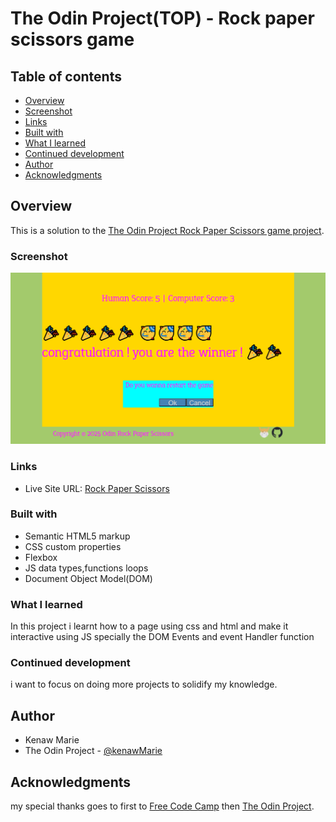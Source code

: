 # The Odin Project(TOP) - Rock paper scissors game


## Table of contents

  - [Overview](#overview)
  - [Screenshot](#screenshot)
  - [Links](#links)
  - [Built with](#built-with)
  - [What I learned](#what-i-learned)
  - [Continued development](#continued-development)
  - [Author](#author)
  - [Acknowledgments](#acknowledgments)


## Overview

This is a solution to the [The Odin Project Rock Paper Scissors game project](https://www.theodinproject.com/lessons/foundations-rock-paper-scissors). 

### Screenshot

![desktop preview](./images/Odin-rock-paper-scissors.png)


### Links

- Live Site URL: [Rock Paper Scissors](https://kenawmarie.github.io/Odin-rock-paper-scissors/)


### Built with

- Semantic HTML5 markup
- CSS custom properties
- Flexbox
- JS data types,functions loops
- Document Object Model(DOM)

### What I learned

In this project i learnt how to a page  using css and html and make it interactive using JS specially the DOM Events and event Handler function

### Continued development

i want to focus on doing more projects to solidify my knowledge.


## Author
- Kenaw Marie
- The Odin Project - [@kenawMarie](https://www.theodinproject.com/dashboard)


## Acknowledgments

my special thanks goes to first to [Free Code Camp](https://www.freecodecamp.org/) then [The Odin Project](https://www.theodinproject.com/).
